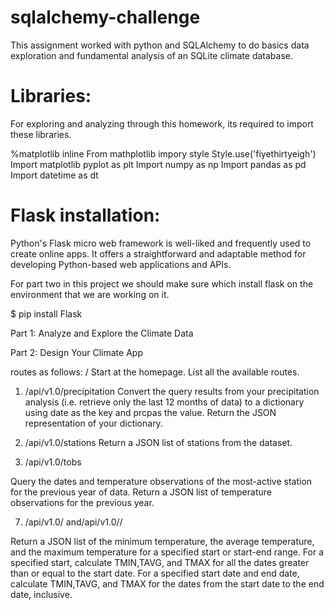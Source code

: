 # sqlalchemy-challenge

This assignment worked with python and SQLAlchemy to do basics data exploration and fundamental analysis of an SQLite climate database. 

# Libraries:

For exploring and analyzing through this homework, its required to import these libraries. 

%matplotlib inline 
From mathplotlib impory style 
Style.use('fiyethirtyeigh')
Import matplotlib pyplot as plt
Import numpy as np
Import pandas as pd 
Import datetime as dt

# Flask installation:

Python's Flask micro web framework is well-liked and frequently used to create online apps. It offers a straightforward and adaptable method for developing Python-based web applications and APIs. 

For part two in this project we should make sure which install flask on the environment that we are working on it. 

$ pip install Flask

Part 1: Analyze and Explore the Climate Data













































Part 2: Design Your Climate App

 routes as follows:
/
Start at the homepage.
List all the available routes.

1. /api/v1.0/precipitation
Convert the query results from your precipitation analysis (i.e. retrieve only the last 12 months of data) to a dictionary using date as the key and prcpas the value.
Return the JSON representation of your dictionary.

3. /api/v1.0/stations
Return a JSON list of stations from the dataset.
5. /api/v1.0/tobs

Query the dates and temperature observations of the most-active station for the previous year of data.
Return a JSON list of temperature observations for the previous year.

7. /api/v1.0/<start> and/api/v1.0/<start>/<end>

Return a JSON list of the minimum temperature, the average temperature, and the maximum temperature for a specified start or start-end range.
For a specified start, calculate TMIN,TAVG, and TMAX for all the dates greater than or equal to the start date.
For a specified start date and end date, calculate TMIN,TAVG, and TMAX for the dates from the start date to the end date, inclusive.

